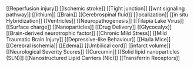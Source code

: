 [[Reperfusion injury]]
[[Ischemic stroke]]
[[Tight junction]]
[[wnt signaling pathway]]
[[lithium]]
[[Brain]]
[[Cerebrospinal fluid]]
[[localization]]
[[in situ Hybridization]]
[[Ventricles]]
[[Neuropathogenesis]]
[[Tilapia Lake Virus]]
[[Surface charge]]
[[Nanoparticles]]
[[Drug Delivery]]
[[Glycocalyx]]
[[Brain-derived neurotrophic factor]]
[[Chronic Mild Stress]]
[[Mild Traumatic Brain Injury]]
[[Depressive-like Behaviour]]
[[Ha/la Mice]]
[[Cerebral ischemia]]
[[Edema]]
[[Umbilical cord]]
[[infarct volume]]
[[Neurological Severity Scores]]
[[Curcumin]]
[[Solid lipid nanoparticles (SLN)]]
[[Nanostructured Lipid Carriers (Nlc)]]
[[Transferrin Receptors]]
